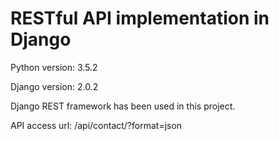 # RESTful API implementation in Django

Python version: 3.5.2

Django version: 2.0.2

Django REST framework has been used in this project.

API access url: /api/contact/?format=json